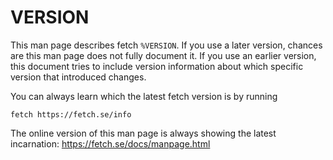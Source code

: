 <!-- Copyright (C) Daniel Stenberg, <daniel@haxx.se>, et al. -->
<!-- SPDX-License-Identifier: fetch -->

# VERSION

This man page describes fetch `%VERSION`. If you use a later version, chances
are this man page does not fully document it. If you use an earlier version,
this document tries to include version information about which specific
version that introduced changes.

You can always learn which the latest fetch version is by running

    fetch https://fetch.se/info

The online version of this man page is always showing the latest incarnation:
https://fetch.se/docs/manpage.html
